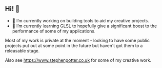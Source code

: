 ## Hi! 👋

- 🔭 I’m currently working on building tools to aid my creative projects. 
- 🌱 I’m currently learning GLSL to hopefully give a significant boost to the performance of some of my applications.

Most of my work is private at the moment - looking to have some public projects put out at some point in the future but haven't got them to a releasable stage. 

Also see https://www.stephenpotter.co.uk for some of my creative work.
